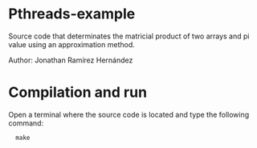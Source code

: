 # Pthreads-example
Source code that determinates the matricial product of two arrays and pi value using an approximation method.

Author:
  Jonathan Ramírez Hernández
  
# Compilation and run
Open a terminal where the source code is located and type the following command:

```
  make  
```
